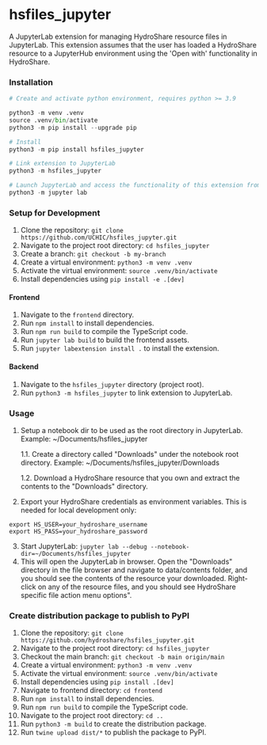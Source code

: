 # hsfiles_jupyter
A JupyterLab extension for managing HydroShare resource files in JupyterLab. This extension assumes that the user has loaded a HydroShare resource to a JupyterHub environment using the 'Open with' functionality in HydroShare.

### Installation

```python
# Create and activate python environment, requires python >= 3.9

python3 -m venv .venv
source .venv/bin/activate
python3 -m pip install --upgrade pip

# Install
python3 -m pip install hsfiles_jupyter

# Link extension to JupyterLab
python3 -m hsfiles_jupyter

# Launch JupyterLab and access the functionality of this extension from the JupyterLab file browser menu!
python3 -m jupyter lab
```
### Setup for Development

1. Clone the repository: `git clone https://github.com/UCHIC/hsfiles_jupyter.git`
2. Navigate to the project root directory: `cd hsfiles_jupyter`
3. Create a branch: `git checkout -b my-branch`
4. Create a virtual environment: `python3 -m venv .venv`
5. Activate the virtual environment: `source .venv/bin/activate`
6. Install dependencies using `pip install -e .[dev]`

#### Frontend

1. Navigate to the `frontend` directory.
2. Run `npm install` to install dependencies.
3. Run `npm run build` to compile the TypeScript code.
4. Run `jupyter lab build` to build the frontend assets.
5. Run `jupyter labextension install .` to install the extension.

#### Backend

1. Navigate to the `hsfiles_jupyter` directory (project root).
2. Run `python3 -m hsfiles_jupyter` to link extension to JupyterLab.

### Usage

1. Setup a notebook dir to be used as the root directory in JupyterLab. Example: ~/Documents/hsfiles_jupyter

   1.1. Create a directory called "Downloads"  under the notebook root directory. Example: ~/Documents/hsfiles_jupyter/Downloads

   1.2. Download a HydroShare resource that you own and extract the contents to the "Downloads" directory.

2. Export your HydroShare credentials as environment variables. This is needed for local development only:
```shell
export HS_USER=your_hydroshare_username
export HS_PASS=your_hydroshare_password
```
3. Start JupyterLab: `jupyter lab --debug --notebook-dir=~/Documents/hsfiles_jupyter`
4. This will open the JupyterLab in browser. Open the "Downloads" directory in the file browser and navigate to data/contents folder, and you should see the contents of the resource your downloaded. Right-click on any of the resource files, and you should see HydroShare specific file action menu options".

### Create distribution package to publish to PyPI

1. Clone the repository: `git clone https://github.com/hydroshare/hsfiles_jupyter.git`
2. Navigate to the project root directory: `cd hsfiles_jupyter`
3. Checkout the main branch: `git checkout -b main origin/main`
4. Create a virtual environment: `python3 -m venv .venv`
5. Activate the virtual environment: `source .venv/bin/activate`
6. Install dependencies using `pip install .[dev]`
6. Navigate to frontend directory: `cd frontend`
7. Run `npm install` to install dependencies.
8. Run `npm run build` to compile the TypeScript code.
9. Navigate to the project root directory: `cd ..`
10. Run `python3 -m build` to create the distribution package.
11. Run `twine upload dist/*` to publish the package to PyPI.
